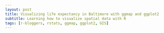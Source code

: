 ```yaml
---
layout: post
title: Visualizing life expectancy in Baltimore with ggmap and ggplot2
subtitle: Learning how to visualize spatial data with R
tags: [r-bloggers, rstats, ggmap, ggplot2, GIS]
---
```

